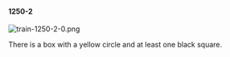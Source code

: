 #### 1250-2
![train-1250-2-0.png](https://github.com/lil-lab/nlvr/raw/master/nlvr/train/images/6/train-1250-2-0.png "train-1250-2-0.png")

There is a box with a yellow circle and at least one black square.